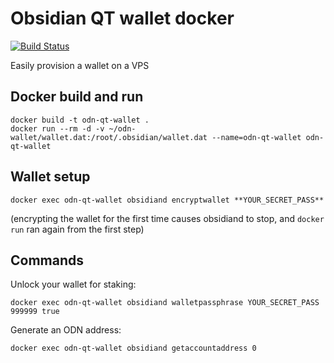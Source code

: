 Obsidian QT wallet docker
=========================
[![Build Status](https://travis-ci.org/chrishasl/obsidian-qt-docker.svg?branch=master)](https://travis-ci.org/chrishasl/obsidian-qt-docker)

Easily provision a wallet on a VPS

## Docker build and run
```
docker build -t odn-qt-wallet .
docker run --rm -d -v ~/odn-wallet/wallet.dat:/root/.obsidian/wallet.dat --name=odn-qt-wallet odn-qt-wallet
```

## Wallet setup
```
docker exec odn-qt-wallet obsidiand encryptwallet **YOUR_SECRET_PASS**
```
(encrypting the wallet for the first time causes obsidiand to stop, and `docker run` ran again from the first step)


## Commands
Unlock your wallet for staking: 
```
docker exec odn-qt-wallet obsidiand walletpassphrase YOUR_SECRET_PASS 999999 true
```

Generate an ODN address:
```
docker exec odn-qt-wallet obsidiand getaccountaddress 0
```

